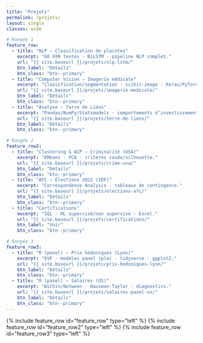 ```yaml
---
title: "Projets"
permalink: /projets/
layout: single
classes: wide

# Rangée 1
feature_row:
  - title: "NLP — Classification de plaintes"
    excerpt: "66 699 textes · BiLSTM · pipeline NLP complet."
    url: "{{ site.baseurl }}/projets/nlp-lstm/"
    btn_label: "Détails"
    btn_class: "btn--primary"
  - title: "Computer Vision — Imagerie médicale"
    excerpt: "Classification/segmentation · scikit-image · Keras/PyTorch."
    url: "{{ site.baseurl }}/projets/imagerie-medicale/"
    btn_label: "Détails"
    btn_class: "btn--primary"
  - title: "Analyse — Terre de Liens"
    excerpt: "Pandas/NumPy/Statsmodels · comportements d’investissement."
    url: "{{ site.baseurl }}/projets/terre-de-liens/"
    btn_label: "Détails"
    btn_class: "btn--primary"

# Rangée 2
feature_row2:
  - title: "Clustering & ACP — Criminalité (USA)"
    excerpt: "KMeans · PCA · critères coude/silhouette."
    url: "{{ site.baseurl }}/projets/crime-usa/"
    btn_label: "Détails"
    btn_class: "btn--primary"
  - title: "AFC — Élections 2022 (IDF)"
    excerpt: "Correspondence Analysis · tableaux de contingence."
    url: "{{ site.baseurl }}/projets/elections-afc/"
    btn_label: "Détails"
    btn_class: "btn--primary"
  - title: "Certifications"
    excerpt: "SQL · ML supervisé/non supervisé · Excel."
    url: "{{ site.baseurl }}/projets/certifications/"
    btn_label: "Voir"
    btn_class: "btn--primary"

# Rangée 3
feature_row3:
  - title: "R (panel) — Prix hédoniques (Lyon)"
    excerpt: "DVF · modèles panel (plm) · tidyverse · ggplot2."
    url: "{{ site.baseurl }}/projets/prix-hedoniques-lyon/"
    btn_label: "Détails"
    btn_class: "btn--primary"
  - title: "R (panel) — Salaires (US)"
    excerpt: "Within/Between · Hausman-Taylor · diagnostics."
    url: "{{ site.baseurl }}/projets/salaires-panel-us/"
    btn_label: "Détails"
    btn_class: "btn--primary"
---
```


{% include feature_row id="feature_row" type="left" %}
{% include feature_row id="feature_row2" type="left" %}
{% include feature_row id="feature_row3" type="left" %}
